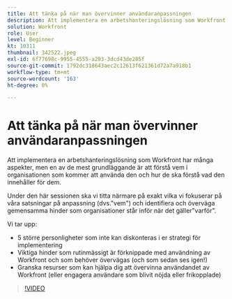 ```yaml
---
title: Att tänka på när man övervinner användaranpassningen
description: Att implementera en arbetshanteringslösning som Workfront har många aspekter, men en av de mest grundläggande är att förstå vem i organisationen som kommer att använda den.
solution: Workfront
role: User
level: Beginner
kt: 10311
thumbnail: 342522.jpeg
exl-id: 6f77698c-9955-4555-a293-3dcd43de285f
source-git-commit: 1792dc318643aec2c12613f621361d72a7a918b1
workflow-type: tm+mt
source-wordcount: '163'
ht-degree: 0%

---
```


# Att tänka på när man övervinner användaranpassningen

Att implementera en arbetshanteringslösning som Workfront har många aspekter, men en av de mest grundläggande är att förstå vem i organisationen som kommer att använda den och hur de ska förstå vad den innehåller för dem.

Under den här sessionen ska vi titta närmare på exakt vilka vi fokuserar på våra satsningar på anpassning (dvs.&quot;vem&quot;) och identifiera och överväga gemensamma hinder som organisationer står inför när det gäller&quot;varför&quot;.

Vi tar upp:

* 5 större personligheter som inte kan diskonteras i er strategi för implementering
* Viktiga hinder som rutinmässigt är förknippade med användning av Workfront och som behöver övervägas (och som sedan ses igen!)
* Granska resurser som kan hjälpa dig att övervinna användandet av Workfront (eller engagera användare som blivit nöjda eller frikopplade)

>[!VIDEO](https://video.tv.adobe.com/v/342522/?quality=12&learn=on)
